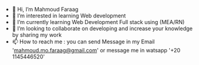 - 👋 Hi, I’m Mahmoud Faraag
- 👀 I’m interested in learning Web development
- 🌱 I’m currently learning Web Development Full stack using (MEA/RN)
- 💞️ I’m looking to collaborate on developing and increase your knowledge by sharing my work 
- 📫 How to reach me : you can send Message in my Email 'mahmoud.mo.faraag@gmail.com' or message me in watsapp '+20 1145446520'

<!---
Houda-Farrag/Houda-Farrag is a ✨ special ✨ repository because its `README.md` (this file) appears on your GitHub profile.
You can click the Preview link to take a look at your changes.
--->
